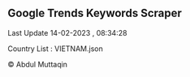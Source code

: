

## Google Trends Keywords Scraper 
 
Last Update 14-02-2023 , 08:34:28

Country List :
VIETNAM.json



© Abdul Muttaqin 
